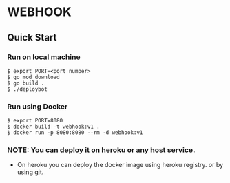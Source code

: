 # WEBHOOK 

## Quick Start

### Run on local machine

```console
$ export PORT=<port number>
$ go mod download
$ go build .
$ ./deploybot
```
### Run using Docker

```console
$ export PORT=8080
$ docker build -t webhook:v1 .
$ docker run -p 8080:8080 --rm -d webhook:v1 
```

### NOTE: You can deploy it on heroku or any host service.
 * On heroku you can deploy the docker image using heroku registry. or by using git.
